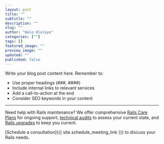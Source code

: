 ```yaml
---
layout: post
title: ""
subtitle: ""
description: ""
slug: ""
author: "Wale Olaleye"
categories: [""]
tags: []
featured_image: ""
preview_image: ""
updated: ""
published: false
---
```


<!-- Post content goes here -->

Write your blog post content here. Remember to:
- Use proper headings (###, ####)
- Include internal links to relevant services
- Add a call-to-action at the end
- Consider SEO keywords in your content

---

Need help with Rails maintenance? We offer comprehensive [Rails Care Plans](/services/rails_care_plan.html) for ongoing support, [technical audits](/services/rails_tech_audit.html) to assess your current state, and [Rails upgrades](/services/rails_upgrade_express.html) to keep you current.

[Schedule a consultation]({{ site.schedule_meeting_link }}) to discuss your Rails needs.